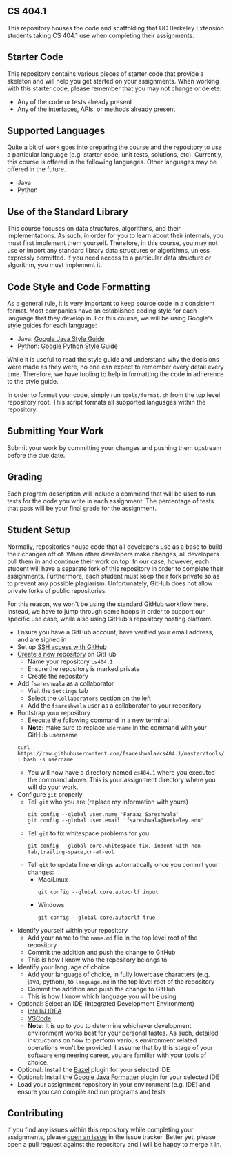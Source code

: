 CS 404.1
--------
This repository houses the code and scaffolding that UC Berkeley Extension students taking CS 404.1
use when completing their assignments.

Starter Code
------------
This repository contains various pieces of starter code that provide a skeleton and will help you
get started on your assignments. When working with this starter code, please remember that you may
not change or delete:

- Any of the code or tests already present
- Any of the interfaces, APIs, or methods already present

Supported Languages
-------------------
Quite a bit of work goes into preparing the course and the repository to use a particular language
(e.g. starter code, unit tests, solutions, etc). Currently, this course is offered in the following
languages. Other languages may be offered in the future.

- Java
- Python

Use of the Standard Library
---------------------------
This course focuses on data structures, algorithms, and their implementations. As such, in order for
you to learn about their internals, you must first implement them yourself. Therefore, in this
course, you may not use or import any standard library data structures or algorithms, unless
expressly permitted. If you need access to a particular data structure or algorithm, you must
implement it.

Code Style and Code Formatting
------------------------------
As a general rule, it is very important to keep source code in a consistent format. Most companies
have an established coding style for each language that they develop in. For this course, we will be
using Google's style guides for each language:

- Java: [Google Java Style Guide](https://google.github.io/styleguide/javaguide.html)
- Python: [Google Python Style Guide](http://google.github.io/styleguide/pyguide.html)

While it is useful to read the style guide and understand why the decisions were made as they were,
no one can expect to remember every detail every time. Therefore, we have tooling to help in
formatting the code in adherence to the style guide.

In order to format your code, simply run `tools/format.sh` from the top level repository root. This
script formats all supported languages within the repository.

Submitting Your Work
--------------------
Submit your work by committing your changes and pushing them upstream before the due date.

Grading
-------
Each program description will include a command that will be used to run tests for the code you
write in each assignment. The percentage of tests that pass will be your final grade for the
assignment.

Student Setup
-------------
Normally, repositories house code that all developers use as a base to build their changes off of.
When other developers make changes, all developers pull them in and continue their work on top.
In our case, however, each student will have a separate fork of this repository in order to complete
their assignments. Furthermore, each student must keep their fork private so as to prevent any
possible plagiarism. Unfortunately, GitHub does not allow private forks of public repositories.

For this reason, we won't be using the standard GitHub workflow here. Instead, we have to jump
through some hoops in order to support our specific use case, while also using GitHub's repository
hosting platform.

- Ensure you have a GitHub account, have verified your email address, and are signed in
- Set up [SSH access with GitHub](https://help.github.com/en/articles/connecting-to-github-with-ssh)
- [Create a new repository](https://github.com/new) on GitHub
  - Name your repository `cs404.1`
  - Ensure the repository is marked private
  - Create the repository
- Add `fsareshwala` as a collaborator
  - Visit the `Settings` tab
  - Select the `Collaborators` section on the left
  - Add the `fsareshwala` user as a collaborator to your repository
- Bootstrap your repository
  - Execute the following command in a new terminal
  - **Note**: make sure to replace `username` in the command with your GitHub username
  ```
  curl https://raw.githubusercontent.com/fsareshwala/cs404.1/master/tools/bootstrap.sh | bash -s username

  ```
  - You will now have a directory named `cs404.1` where you executed the command above. This is your
    assignment directory where you will do your work.
- Configure `git` properly
  - Tell `git` who you are (replace my information with yours)
    ```
    git config --global user.name 'Faraaz Sareshwala'
    git config --global user.email 'fsareshwala@berkeley.edu'
    ```
  - Tell `git` to fix whitespace problems for you:
    ```
    git config --global core.whitespace fix,-indent-with-non-tab,trailing-space,cr-at-eol
    ```
  - Tell `git` to update line endings automatically once you commit your changes:
    - Mac/Linux
      ```
      git config --global core.autocrlf input
      ```
    - Windows
      ```
      git config --global core.autocrlf true
      ```
- Identify yourself within your repository
  - Add your name to the `name.md` file in the top level root of the repository
  - Commit the addition and push the change to GitHub
  - This is how I know who the repository belongs to
- Identify your language of choice
  - Add your language of choice, in fully lowercase characters (e.g. java, python), to `language.md`
    in the top level root of the repository
  - Commit the addition and push the change to GitHub
  - This is how I know which language you will be using
- Optional: Select an IDE (Integrated Development Environment)
  - [IntelliJ IDEA](https://www.jetbrains.com/idea)
  - [VSCode](https://code.visualstudio.com)
  - **Note**: It is up to you to determine whichever development environment works best for your
    personal tastes. As such, detailed instructions on how to perform various environment related
    operations won't be provided. I assume that by this stage of your software engineering career,
    you are familiar with your tools of choice.
- Optional: Install the [Bazel](https://bazel.build) plugin for your selected IDE
- Optional: Install the [Google Java Formatter](https://github.com/google/google-java-format) plugin
  for your selected IDE
- Load your assignment repository in your environment (e.g. IDE) and ensure you can compile and run
  programs and tests

Contributing
------------
If you find any issues within this repository while completing your assignments, please
[open an issue](https://github.com/fsareshwala/cs404.1/issues/new) in the issue tracker. Better yet,
please open a pull request against the repository and I will be happy to merge it in.

